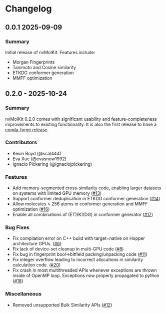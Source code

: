 # Changelog

## 0.0.1  2025-09-09

### Summary 

Initial release of nvMolKit. Features include:
- Morgan Fingerprints
- Tanimoto and Cosine similarity
- ETKDG conformer generation
- MMFF optimization

## 0.2.0 - 2025-10-24

### Summary

nvMolKit 0.2.0 comes with significant usability and feature-completeness improvements to existing functionality. It is also
the first release to have a [conda-forge release](https://anaconda.org/conda-forge/nvmolkit).

### Contributors
- Kevin Boyd (@scal444)
- Eva Xue (@evasnow1992)
- Ignacio Pickering (@ignaciojpickering)

### Features
- Add memory-segmented cross-similarity code, enabling larger datasets on systems with limited GPU memory ([#13](https://github.com/NVIDIA-Digital-Bio/nvMolKit/pull/13))
- Support conformer deduplication in ETKDG conformer generation ([#14](https://github.com/NVIDIA-Digital-Bio/nvMolKit/pull/14))
- Allow molecules > 256 atoms in conformer generation and MMFF optimization ([#16](https://github.com/NVIDIA-Digital-Bio/nvMolKit/pull/16))
- Enable all combinations of (ET)(K)(DG) in conformer generator ([#17](https://github.com/NVIDIA-Digital-Bio/nvMolKit/pull/17))

### Bug Fixes
- Fix compilation error on C++ build with target=native on Hopper architecture GPUs. ([#6](https://github.com/NVIDIA-Digital-Bio/nvMolKit/pull/6))
- Fix lack of device-set cleanup in multi-GPU code ([#8](https://github.com/NVIDIA-Digital-Bio/nvMolKit/pull/8))
- Fix bug in fingerprint bool->bitfield packing/unpacking code ([#11](https://github.com/NVIDIA-Digital-Bio/nvMolKit/pull/11))
- Fix integer overflow leading to incorrect allocations in similarity calculation code. ([#20](https://github.com/NVIDIA-Digital-Bio/nvMolKit/pull/20))
- Fix crash in most multithreaded APIs whenever exceptions are thrown inside of OpenMP loop. Exceptions now properly propagated to python ([#18](https://github.com/NVIDIA-Digital-Bio/nvMolKit/pull/18))

### Miscellaneous
- Removed unsupported Bulk Similarity APIs ([#12](https://github.com/NVIDIA-Digital-Bio/nvMolKit/pull/12))